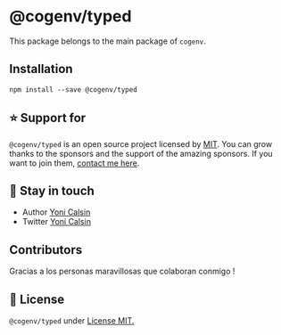 # @cogenv/typed

This package belongs to the main package of `cogenv`.

## Installation

```
npm install --save @cogenv/typed
```

## ⭐ Support for

`@cogenv/typed` is an open source project licensed by [MIT](LICENSE). You can grow thanks to the sponsors and the support of the amazing sponsors. If you want to join them, [contact me here](mailto:helloyonicb@gmail.com).

## 🎩 Stay in touch

-  Author [Yoni Calsin](https://github.com/yoicalsin)
-  Twitter [Yoni Calsin](https://twitter.com/yoicalsin)

## Contributors

Gracias a los personas maravillosas que colaboran conmigo !

## 📜 License

`@cogenv/typed` under [License MIT.](LICENSE)
